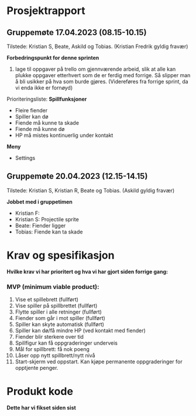 # Prosjektrapport 

## Gruppemøte 17.04.2023 (08.15-10.15)

Tilstede: Kristian S, Beate, Askild og Tobias. (Kristian Fredrik gyldig fravær)

**Forbedringspunkt for denne sprinten**
1. lage til oppgaver på trello om gjennværende arbeid, slik at alle kan plukke oppgaver etterhvert som de er ferdig med forrige. Så slipper man å bli usikker på hva som burde gjøres. (Videreføres fra forrige sprint, da vi enda ikke er fornøyd)

Prioriteringsliste: 
**Spillfunksjoner**
- Fleire fiender 
- Spiller kan dø 
- Fiende må kunne ta skade 
- Fiende må kunne dø 
- HP må mistes kontinuerlig under kontakt 

**Meny**
- Settings 

## Gruppemøte 20.04.2023 (12.15-14.15)

Tilstede: Kristian S, Kristian R, Beate og Tobias. (Askild gyldig fravær)

**Jobbet med i gruppetimen**
- Kristian F: 
- Kristian S: Projectile sprite 
- Beate: Fiender ligger 
- Tobias: Fiende kan ta skade


# Krav og spesifikasjon

**Hvilke krav vi har prioritert og hva vi har gjort siden forrige gang:**

### MVP (minimum viable product):  
1. Vise et spillebrett (fullført)
2. Vise spiller på spillbrettet  (fullført)
3. Flytte spiller i alle retninger  (fullført)
4. Fiender som går i mot spiller (fullført)
5. Spiller kan skyte automatisk (fullført)
6. Spiller kan dø/få mindre HP (ved kontakt med fiender)
7. Fiender blir sterkere over tid
8. Spillfigur kan få oppgraderinger underveis 
9. Mål for spillbrett: få nok poeng
10. Låser opp nytt spillbrett/nytt nivå 
11. Start-skjerm ved oppstart. Kan kjøpe permanente oppgraderinger for opptjente penger. 

# Produkt kode 

**Dette har vi fikset siden sist** 


